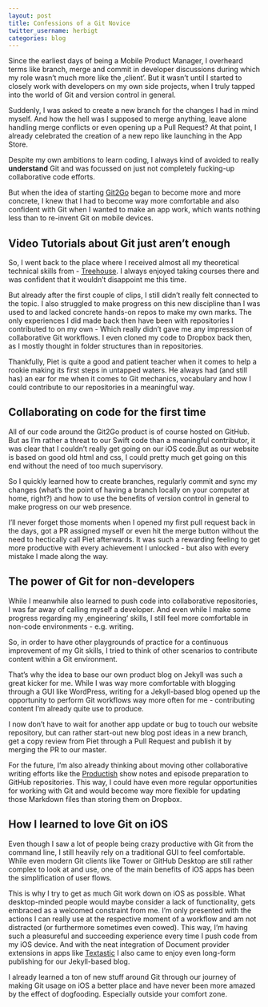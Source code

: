 ```yaml
---
layout: post
title: Confessions of a Git Novice
twitter_username: herbigt
categories: blog
---
```


Since the earliest days of being a Mobile Product Manager, I overheard terms like branch, merge and commit in developer  discussions during which my role wasn’t much more like the ‚client’.  But it wasn’t until I started to closely work with developers on my own side projects, when I truly tapped into the world of Git and version control in general. 

Suddenly, I was asked to create a new branch for the changes I had in mind myself. And how the hell was I supposed to merge anything, leave alone handling merge conflicts or even opening up a Pull Request? At that point, I already celebrated the creation of a new repo like launching in the App Store.

Despite my own ambitions to learn coding, I always kind of avoided to really **understand** Git and was focussed on just not completely fucking-up collaborative code efforts.  

But when the idea of starting [Git2Go](https://itunes.apple.com/us/app/git2go-git-client-you-always/id963577401?mt=8) began to become more and more concrete, I knew that I had to become way more comfortable and also confident with Git when I wanted to make an app work, which wants nothing less than to re-invent Git on mobile devices.

## Video Tutorials about Git just aren’t enough
So, I went back to the place where I received almost all my theoretical technical skills from - [Treehouse](https://teamtreehouse.com). I always enjoyed taking courses there and was confident that it wouldn’t disappoint me this time.  

But already after the first couple of clips, I still didn’t really felt connected to the topic. I also struggled to make progress on this new discipline than I was used to and lacked concrete hands-on repos to make my own marks. 
The only experiences I did made back then have been with repositories I contributed to on my own - Which really didn’t gave me any impression of collaborative Git workflows. I even cloned my code to Dropbox back then, as I mostly thought in folder structures than in repositories.

Thankfully, Piet is quite a good and patient teacher when it comes to help a rookie making its first steps in untapped waters. He always had (and still has) an ear for me when it comes to Git mechanics, vocabulary and how I could contribute to our repositories in a meaningful way.

## Collaborating on code for the first time
All of our code around the Git2Go product is of course hosted on GitHub. But as I’m rather a threat to our Swift code than a meaningful contributor, it was clear that I couldn’t really get going on our iOS code.But as our website is based on good old html and css, I could pretty much get going on this end without the need of too much supervisory. 

So I quickly learned how to create branches, regularly commit and sync my changes (what’s the point of having a branch locally on your computer at home, right?) and how to use the benefits of version control in general to make progress on our web presence.

I’ll never forget those moments when I opened my first pull request back in the days, got a PR assigned myself or even hit the merge button without the need to hectically call Piet afterwards. It was such a rewarding feeling to get more productive with every achievement I unlocked - but also with every mistake I made along the way.

## The power of Git for non-developers
While I meanwhile also learned to push code into collaborative repositories, I was far away of calling myself a developer. And even while I make some progress regarding my ‚engineering‘ skills, I still feel more comfortable in non-code environments - e.g. writing.  

So, in order to have other playgrounds of practice for a continuous improvement of my Git skills, I tried to think of other scenarios to contribute content within a Git environment.

That’s why the idea to base our own product blog on Jekyll was such a great kicker for me. While I was way more comfortable with blogging through a GUI like WordPress, writing for a Jekyll-based blog opened up the opportunity to perform Git workflows way more often for me - contributing content I’m already quite use to produce.

I now don’t have to wait for another app update or bug to touch our website repository, but can rather start-out new blog post ideas in a new branch, get a copy review from Piet through a Pull Request and publish it by merging the PR to our master.

For the future, I’m also already thinking about moving other collaborative writing efforts like the [Productish](http://productish.com) show notes and episode preparation to GitHub repositories. This way, I could have even more regular opportunities for working with Git and would become way more flexible for updating those Markdown files than storing them on Dropbox.

## How I learned to love Git on iOS
Even though I saw a lot of people being crazy productive with Git from the command line, I still heavily rely on a traditional GUI to feel comfortable. While even modern Git clients like Tower or GitHub Desktop are still rather complex to look at and use, one of the main benefits of iOS apps has been the simplification of user flows.

This is why I try to get as much Git work down on iOS as possible. What desktop-minded people would maybe consider a lack of functionality, gets embraced as a welcomed constraint from me. 
I’m only presented with the actions I can really use at the respective moment of a workflow and am not distracted (or furthermore sometimes even cowed). This way, I’m having such a pleasureful and succeeding experience every time I push code from my iOS device. 
And with the neat integration of Document provider extensions in apps like [Textastic](http://www.textasticapp.com) I also came to enjoy even long-form publishing for our Jekyll-based blog.

I already learned a ton of new stuff around Git through our journey of making Git usage on iOS a better place and have never  been more amazed by the effect of dogfooding. Especially outside your comfort zone.